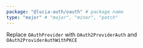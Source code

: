 ```yaml
---
package: "@lucia-auth/oauth" # package name
type: "major" # "major", "minor", "patch"
---
```


Replace `OAuthProvider` with `OAuth2ProviderAuth` and `OAuth2ProviderAuthWithPKCE`